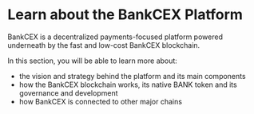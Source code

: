 # Learn about the BankCEX Platform

BankCEX is a decentralized payments-focused platform powered underneath by the fast and low-cost BankCEX blockchain.&#x20;

In this section, you will be able to learn more about:

* the vision and strategy behind the platform and its main components
* how the BankCEX blockchain works, its native BANK token and its governance and development
* how BankCEX is connected to other major chains

